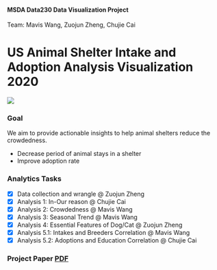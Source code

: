 #### MSDA Data230 Data Visualization Project <br>
Team: Mavis Wang, Zuojun Zheng, Chujie Cai

# US Animal Shelter Intake and Adoption Analysis Visualization 2020
<p><img src='https://images.unsplash.com/photo-1583787317796-2bc56f8556e2?crop=entropy&cs=tinysrgb&fm=jpg&ixlib=rb-1.2.1&q=80&raw_url=true&ixid=MnwxMjA3fDB8MHxwaG90by1wYWdlfHx8fGVufDB8fHx8&auto=format&fit=crop&w=2070'>

### Goal
We aim to provide actionable insights to help animal shelters reduce the crowdedness.
- Decrease period of animal stays in a shelter
- Improve adoption rate

### Analytics Tasks
- [x] Data collection and wrangle @ Zuojun Zheng
- [x] Analysis 1: In-Our reason @ Chujie Cai
- [x] Analysis 2: Crowdedness @ Mavis Wang
- [x] Analysis 3: Seasonal Trend @ Mavis Wang
- [x] Analysis 4: Essential Features of Dog/Cat @ Zuojun Zheng
- [x] Analysis 5.1: Intakes and Breeders Correlation @ Mavis Wang
- [x] Analysis 5.2: Adoptions and Education Correlation @ Chujie Cai

### Project Paper [PDF](https://github.com/SJSUMS/US-Animal-Shelter-Intake-and-Adoption-Analysis-master/blob/main/Group7_P1_DATA230%20Dashbord_Paper.pdf)
